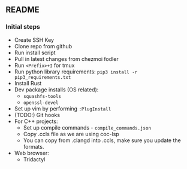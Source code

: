 ## README

### Initial steps
- Create SSH Key
- Clone repo from github
- Run install script
- Pull in latest changes from chezmoi fodler
- Run `<Prefix>+I` for tmux
- Run python library requirements: `pip3 install -r pip3_requirements.txt`
- Install Rust
- Dev package installs (OS related):
  - `squashfs-tools`
  - `openssl-devel`
- Set up vim by performing `:PlugInstall`
- (TODO:) Git hooks
- For C++ projects:
  - Set up compile commands - `compile_commands.json`
  - Copy .ccls file as we are using coc-lsp
  - You can copy from .clangd into .ccls, make sure you update the formats.
- Web browser:
  - Tridactyl
